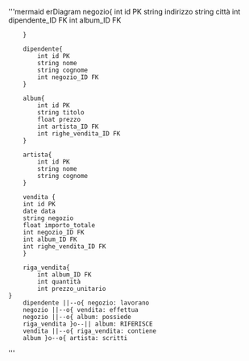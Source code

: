 '''mermaid
    erDiagram
        negozio{
            int id PK
            string indirizzo
            string città
            int dipendente_ID FK
            int album_ID FK

        }

        dipendente{
            int id PK
            string nome
            string cognome
            int negozio_ID FK
        }

        album{
            int id PK
            string titolo
            float prezzo
            int artista_ID FK
            int righe_vendita_ID FK
        }

        artista{
            int id PK
            string nome
            string cognome
        }

        vendita {
        int id PK
        date data
        string negozio
        float importo_totale
        int negozio_ID FK
        int album_ID FK
        int righe_vendita_ID FK
        }

        riga_vendita{ 
            int album_ID FK
            int quantità
            int prezzo_unitario
    }
        dipendente ||--o{ negozio: lavorano
        negozio ||--o{ vendita: effettua
        negozio ||--o{ album: possiede
        riga_vendita }o--|| album: RIFERISCE
        vendita ||--o{ riga_vendita: contiene
        album }o--o{ artista: scritti


'''